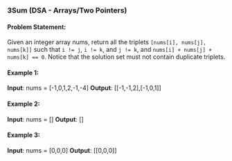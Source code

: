 ### 3Sum (DSA - Arrays/Two Pointers)

#### Problem Statement:

Given an integer array nums, return all the triplets ```[nums[i], nums[j], nums[k]]``` such that ```i != j```, ```i != k```, and ```j != k```, and ```nums[i] + nums[j] + nums[k] == 0```.
Notice that the solution set must not contain duplicate triplets.

#### Example 1:

**Input**: nums = [-1,0,1,2,-1,-4]
**Output**: [[-1,-1,2],[-1,0,1]]

#### Example 2:

**Input**: nums = []
**Output**: []

#### Example 3:

**Input**: nums = [0,0,0]
**Output**: [[0,0,0]]